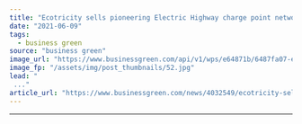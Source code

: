 ```yaml
---
title: "Ecotricity sells pioneering Electric Highway charge point network to Gridserve"
date: "2021-06-09"
tags: 
  - business green
source: "business green"
image_url: "https://www.businessgreen.com/api/v1/wps/e64871b/6487fa07-e803-473e-aa1d-6c814436fb3f/10/Dale-Vince-Ecotricity-185x114.jpg"
image_fp: "/assets/img/post_thumbnails/52.jpg"
lead: "
 ..."
article_url: "https://www.businessgreen.com/news/4032549/ecotricity-sells-pioneering-electric-highway-charge-point-network-gridserve"
---
```


---
